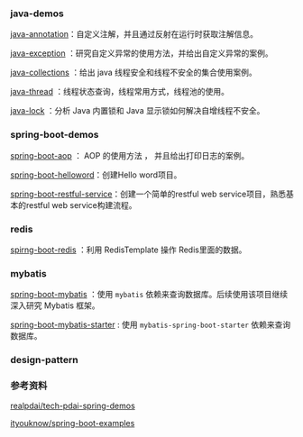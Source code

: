 ### java-demos

[java-annotation](java-annotation)：自定义注解，并且通过反射在运行时获取注解信息。

[java-exception](java-exception) ：研究自定义异常的使用方法，并给出自定义异常的案例。

[java-collections](java-collections) ：给出 java 线程安全和线程不安全的集合使用案例。

[java-thread](java-thread) ：线程状态查询，线程常用方式，线程池的使用。

[java-lock](java-lock) ：分析 Java 内置锁和 Java 显示锁如何解决自增线程不安全。



### spring-boot-demos

[spring-boot-aop](spring-boot-aop) ： AOP 的使用方法 ， 并且给出打印日志的案例。

[spring-boot-helloword](./spring-boot-helloword)：创建Hello word项目。

[spring-boot-restful-service](./spring-boot-restful-service)：创建一个简单的restful web service项目，熟悉基本的restful web service构建流程。



### redis

[spirng-boot-redis](spirng-boot-redis) ：利用 RedisTemplate 操作 Redis里面的数据。





### mybatis

[spring-boot-mybatis](spring-boot-mybatis) ：使用 `mybatis` 依赖来查询数据库。后续使用该项目继续深入研究 Mybatis 框架。

[spring-boot-mybatis-starter](spring-boot-mybatis-starter) : 使用 `mybatis-spring-boot-starter` 依赖来查询数据库。



### design-pattern





### 参考资料

[realpdai/tech-pdai-spring-demos](https://github.com/realpdai/tech-pdai-spring-demos)

[ityouknow/spring-boot-examples](https://github.com/ityouknow/spring-boot-examples)

